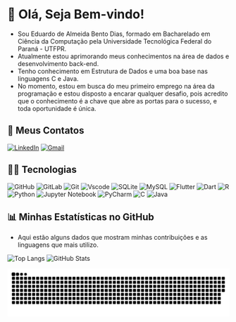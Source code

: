 # 👋 Olá, Seja Bem-vindo!  

- Sou Eduardo de Almeida Bento Dias, formado em Bacharelado em Ciência da Computação pela Universidade Tecnológica Federal do Paraná - UTFPR.
- Atualmente estou aprimorando meus conhecimentos na área de dados e desenvolvimento back-end.
- Tenho conhecimento em Estrutura de Dados e uma boa base nas linguagens C e Java.
- No momento, estou em busca do meu primeiro emprego na área da programação e estou disposto a encarar qualquer desafio, pois acredito que o conhecimento é a chave que abre as portas para o sucesso, e toda oportunidade é única.

## 🚀 Meus Contatos

[![LinkedIn](https://img.shields.io/badge/LinkedIn-0077B5?style=for-the-badge&logo=linkedin&logoColor=white)](https://www.linkedin.com/in/eduardo-de-almeida-bento-dias-677019220/) 
[![Gmail](https://img.shields.io/badge/Gmail-333333?style=for-the-badge&logo=gmail&logoColor=red)](mailto:eduardobd2912@gmail.com)

## 👨‍💻 Tecnologias

![GitHub](https://img.shields.io/badge/GitHub-100000?style=for-the-badge&logo=github&logoColor=white)
![GitLab](https://img.shields.io/badge/gitlab-%23181717.svg?style=for-the-badge&logo=gitlab&logoColor=white)
![Git](https://img.shields.io/badge/GIT-E44C30?style=for-the-badge&logo=git&logoColor=white)
![Vscode](https://img.shields.io/badge/Vscode-007ACC?style=for-the-badge&logo=visual-studio-code&logoColor=white)
![SQLite](https://img.shields.io/badge/SQLite-000?style=for-the-badge&logo=sqlite&logoColor=07405E)
![MySQL](https://img.shields.io/badge/MySQL-00000F?style=for-the-badge&logo=mysql&logoColor=white)
![Flutter](https://img.shields.io/badge/Flutter-02569B?style=for-the-badge&logo=flutter&logoColor=white)
![Dart](https://img.shields.io/badge/Dart-0175C2?style=for-the-badge&logo=dart&logoColor=white)
![R](https://img.shields.io/badge/R-276DC3?style=for-the-badge&logo=r&logoColor=white)
![Python](https://img.shields.io/badge/python-3670A0?style=for-the-badge&logo=python&logoColor=ffdd54)
![Jupyter Notebook](https://img.shields.io/badge/jupyter-%23FA0F00.svg?style=for-the-badge&logo=jupyter&logoColor=white)
![PyCharm](https://img.shields.io/badge/pycharm-143?style=for-the-badge&logo=pycharm&logoColor=black&color=black&labelColor=green)
![C](https://img.shields.io/badge/C-00599C?style=for-the-badge&logo=c&logoColor=white)
![Java](https://img.shields.io/badge/java-%23ED8B00.svg?style=for-the-badge&logo=openjdk&logoColor=white)

## 📊 Minhas Estatísticas no GitHub

- Aqui estão alguns dados que mostram minhas contribuições e as linguagens que mais utilizo.

![Top Langs](https://github-readme-stats-git-masterrstaa-rickstaa.vercel.app/api/top-langs/?username=EduardoBento05&layout=compact&bg_color=000&border_color=30A3DC&title_color=E94D5F&text_color=FFF)
![GitHub Stats](https://github-readme-stats.vercel.app/api?username=EduardoBento05&theme=transparent&bg_color=000&border_color=30A3DC&show_icons=true&icon_color=30A3DC&title_color=E94D5F&text_color=FFF)

![Snake animation](https://github.com/EduardoBento05/EduardoBento05/blob/output/github-contribution-grid-snake.svg)
